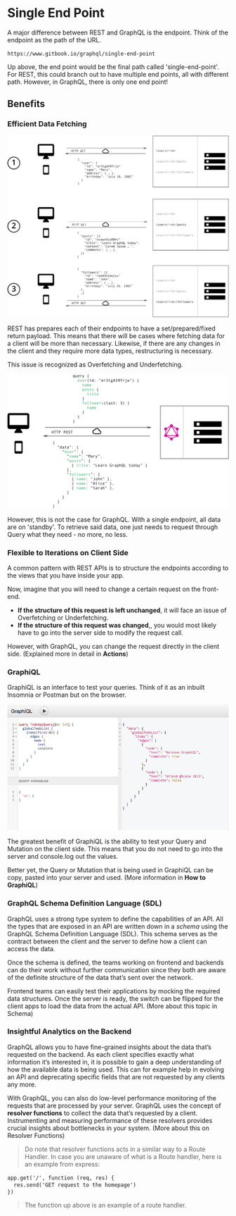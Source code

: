 # Single End Point

A major difference between REST and GraphQL is the endpoint. Think of the endpoint as the path of the URL.

```text
https://www.gitbook.io/graphql/single-end-point
```

Up above, the end point would be the final path called 'single-end-point'. For REST, this could branch out to have multiple end points, all with different path. However, in GraphQL, there is only one end point!

## Benefits

### Efficient Data Fetching

![](../.gitbook/assets/viwd5i5.png)

REST has prepares each of their endpoints to have a set/prepared/fixed return payload. This means that there will be cases where fetching data for a client will be more than necessary. Likewise, if there are any changes in the client and they require more data types, restructuring is necessary.

This issue is recognized as Overfetching and Underfetching.

![](../.gitbook/assets/uy50ghz.png)

However, this is not the case for GraphQL. With a single endpoint, all data are on 'standby'. To retrieve said data, one just needs to request through Query what they need - no more, no less.

### Flexible to Iterations on Client Side

A common pattern with REST APIs is to structure the endpoints according to the views that you have inside your app. 

Now, imagine that you will need to change a certain request on the front-end. 

* **If the structure of this request is left unchanged**, it will face an issue of Overfetching or Underfetching. 
* **If the structure of this request was changed**,, you would most likely have to go into the server side to modify the request call. 

However, with GraphQL, you can change the request directly in the client side. \(Explained more in detail in **Actions**\)

### GraphiQL

GraphiQL is an interface to test your queries. Think of it as an inbuilt Insomnia or Postman but on the browser.

![GraphiQL testing a query](../.gitbook/assets/graphiql.png)

The greatest benefit of GraphiQL is the ability to test your Query and Mutation on the client side. This means that you do not need to go into the server and console.log out the values.

Better yet, the Query or Mutation that is being used in GraphiQL can be copy, pasted into your server and used. \(More information in **How to GraphiQL**\)

### GraphQL Schema Definition Language \(SDL\)

GraphQL uses a strong type system to define the capabilities of an API. All the types that are exposed in an API are written down in a _schema_ using the GraphQL Schema Definition Language \(SDL\). This schema serves as the contract between the client and the server to define how a client can access the data.

Once the schema is defined, the teams working on frontend and backends can do their work without further communication since they both are aware of the definite structure of the data that’s sent over the network.

Frontend teams can easily test their applications by mocking the required data structures. Once the server is ready, the switch can be flipped for the client apps to load the data from the actual API. \(More about this topic in Schema\)



### Insightful Analytics on the Backend

GraphQL allows you to have fine-grained insights about the data that’s requested on the backend. As each client specifies exactly what information it’s interested in, it is possible to gain a deep understanding of how the available data is being used. This can for example help in evolving an API and deprecating specific fields that are not requested by any clients any more.

With GraphQL, you can also do low-level performance monitoring of the requests that are processed by your server. GraphQL uses the concept of **resolver functions** to collect the data that’s requested by a client. Instrumenting and measuring performance of these resolvers provides crucial insights about bottlenecks in your system. \(More about this on Resolver Functions\)

> Do note that resolver functions acts in a similar way to a Route Handler. In case you are unaware of what is a Route handler, here is an example from express:

```text
app.get('/', function (req, res) {
  res.send('GET request to the homepage')
})
```

> The function up above is an example of a route handler.



